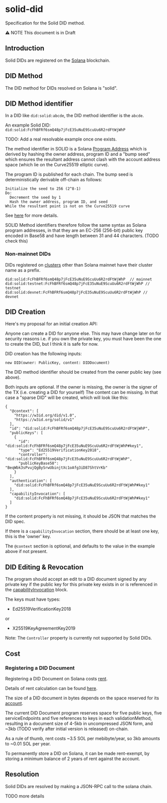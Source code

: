 # solid-did

Specification for the Solid DID method.

⚠️ NOTE This document is in Draft

## Introduction

Solid DIDs are registered on the [Solana](solana.com) blockchain.

## DID Method

The DID method for DIDs resolved on Solana is "solid".

## DID Method identifier

In a DID like `did:solid:abcde`, the DID method identifier is the `abcde`.

An example Solid DID: `did:solid:FcFhBFRf6smQ48p7jFcE35uNuE9ScuUu6R2rdFtWjWhP`

TODO: Add a real resolvable example once one exists.

The method identifier in SOLID is a Solana [Program Address](https://docs.solana.com/developing/programming-model/calling-between-programs#program-derived-addresses)
which is derived by hashing the owner address, program ID and a "bump seed" which ensures the resultant
address cannot clash with the account address space (which lie on the Curve25519 elliptic curve).

The program ID is published for each chain. The bump seed is deterministically derivable off-chain as follows:

```pseudocode
Initialize the seed to 256 (2^8-1)
Do:
  Decrement the seed by 1
  Hash the owner address, program ID, and seed 
While the resultant point is not on the Curve25519 curve
```

See [here](https://docs.solana.com/developing/programming-model/calling-between-programs#hash-based-generated-program-addresses)
for more details.

SOLID Method identifiers therefore follow the same syntax as Solana program addresses, in that they
are an EC-256 (256-bit) public key encoded in Base58 and have length between 31 and 44 characters. (TODO check this)

### Non-mainnet DIDs

DIDs registered on [clusters](https://docs.solana.com/clusters) other than Solana mainnet have their cluster name as a prefix.

```
did:solid:FcFhBFRf6smQ48p7jFcE35uNuE9ScuUu6R2rdFtWjWhP  // mainnet
did:solid:testnet:FcFhBFRf6smQ48p7jFcE35uNuE9ScuUu6R2rdFtWjWhP // testnet
did:solid:devnet:FcFhBFRf6smQ48p7jFcE35uNuE9ScuUu6R2rdFtWjWhP // devnet
```

## DID Creation

Here's my proposal for an initial creation API:

Anyone can create a DID for anyone else. This may have change later on for security reasons i.e. if you own the private key, you must have been the one to create the DID, but I think it is safe for now.

DID creation has the following inputs:

```
new DID(owner: PublicKey, content: DIDDocument)
```

The DID method identifier should be created from the owner public key (see above).

Both inputs are optional. If the owner is missing, the owner is the signer of the TX (i.e. creating a DID for yourself)
The content can be missing. In that case a "sparse DID" will be created, which will look like this:

```
{
  "@context": [
    "https://w3id.org/did/v1.0",
    "https://w3id.org/solid/v1"
  ],
  "id": "did:solid:FcFhBFRf6smQ48p7jFcE35uNuE9ScuUu6R2rdFtWjWhP",
  "publicKeys": [
    {
      "id": "did:solid:FcFhBFRf6smQ48p7jFcE35uNuE9ScuUu6R2rdFtWjWhP#key1",
      "type": "Ed25519VerificationKey2018",
      "controller": "did:solid:FcFhBFRf6smQ48p7jFcE35uNuE9ScuUu6R2rdFtWjWhP",
      "publicKeyBase58": "BeqWbk3sPvujQgBySrwUbinjtXc1oAfg3iD87ShtVrKb"
    }
  ],
  "authentication": [
    "did:solid:FcFhBFRf6smQ48p7jFcE35uNuE9ScuUu6R2rdFtWjWhP#key1"
  ],
  "capabilityInvocation": [
    "did:solid:FcFhBFRf6smQ48p7jFcE35uNuE9ScuUu6R2rdFtWjWhP#key1"
  ]
}
```

If the content property is not missing, it should be JSON that matches the DID spec.

If there is a `capabilityInvocation` section, there should be at least one key, this is the 'owner' key.

The `@context` section is optional, and defaults to the value in the example above if not present.


## DID Editing & Revocation

The program should accept an edit to a DID document signed by any private key if the public key for this private key
exists in or is referenced in the [capabilityInvocation](https://www.w3.org/TR/did-core/#capability-invocation) block.

The keys must have types:

- Ed25519VerificationKey2018

or

- X25519KeyAgreementKey2019

Note: The `Controller` property is currently not supported by Solid DIDs.

## Cost

### Registering a DID Document

Registering a DID Document on Solana costs [rent](https://docs.solana.com/implemented-proposals/rent).

Details of rent calculation can be found [here](https://docs.solana.com/developing/programming-model/accounts#calculation-of-rent).

The size of a DID document in bytes depends on the space reserved for
its [account](https://docs.solana.com/developing/programming-model/accounts#creating).

The current DID Document program reserves space for five public keys, five serviceEndpoints and five references
to keys in each validationMethod, resulting in a document size of 4-5kb in uncompressed JSON form, and ~3kb
(TODO verify after initial version is released) on-chain.

As a rule of thumb, rent costs ~3.5 SOL per mebibyte/year, so 3kb amounts to ~0.01 SOL per year.

To permanently store a DID on Solana, it can be made rent-exempt, by storing a minimum balance of 2 years of rent
against the account. 

## Resolution

Solid DIDs are resolved by making a JSON-RPC call to the solana chain.

TODO more details
